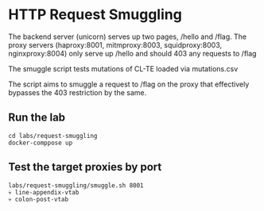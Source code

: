 # HTTP Request Smuggling

The backend server (unicorn) serves up two pages, /hello and /flag.
The proxy servers (haproxy:8001, mitmproxy:8003, squidproxy:8003, nginxproxy:8004) only serve up /hello and should 403 any requests to /flag

The smuggle script tests mutations of CL-TE loaded via mutations.csv

The script aims to smuggle a request to /flag on the proxy that effectively bypasses the 403 restriction by the same.

## Run the lab

    cd labs/request-smuggling
    docker-comppose up

## Test the target proxies by port

    labs/request-smuggling/smuggle.sh 8001
    💀 line-appendix-vtab
    💀 colon-post-vtab
